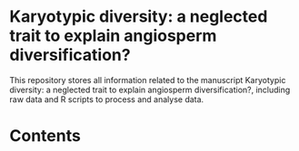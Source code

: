 # Karyotypic diversity: a neglected trait to explain angiosperm diversification?
This repository stores all information related to the manuscript Karyotypic diversity: a neglected trait to explain angiosperm diversification?, including raw data and R scripts to process and analyse data.
# Contents
